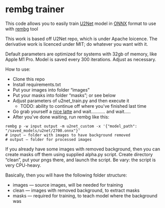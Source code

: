 # rembg trainer

This code allows you to easily train [U2Net](https://github.com/xuebinqin/U-2-Net) model in [ONNX](https://github.com/onnx/onnx) format to use with [rembg](https://github.com/danielgatis/rembg]) tool

This work is based off U2Net repo, which is under Apache loicence. The derivative work is licenced under MIT; do whatever you want with it.

Default parameters are optimized for systems with 32gb of memory, like Apple M1 Pro. Model is saved every 300 iterations. Adjust as necessary.

How to use:
- Clone this repo
- Install requirements.txt
- Put your images into folder “images”
- Put your masks into folder “masks”; or see below
- Adjust parameters of u2net_train.py and then execute it
  - TODO: ability to continue off where you've finished last time
- Go grab yourself a [nice latte](https://www.youtube.com/shorts/h75W1uhL-iQ) and wait........... and wait.....
- After you've done waiting, run rembg like this:

```
rembg p -w input output -m u2net_custom -x '{"model_path": "/saved_models/u2net/2700.onnx"}'
# input — folder with images to have background removed
# output — folder for processed images
```

If you already have some images with removed background, then you can create masks off them using supplied alpha.py script. Create directory “clean”, put your pngs there, and launch the script. Be vary: the script is very CPU-heavy.

Basically, then you will have the following folder structure:
- images — source images, will be needed for training
- clean — images with removed background, to extract masks
- masks — required for training, to teach model where the background was
